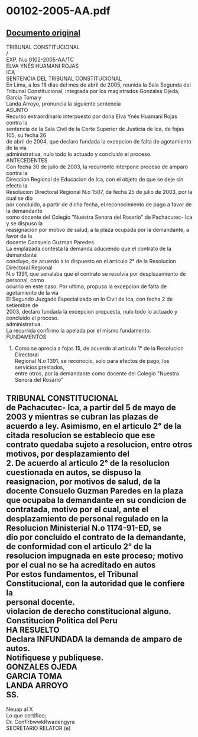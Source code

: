 
00102-2005-AA.pdf
=================
  
[Documento original](https://tc.gob.pe/jurisprudencia/2006/00102-2005-AA.pdf)  
---  
TRIBUNAL CONSTITUCIONAL  
/  
EXP. N.o 0102-2005-AA/TC  
ELVA YNÉS HUAMANI ROJAS  
ICA  
SENTENCIA DEL TRIBUNAL CONSTITUCIONAL  
En Lima, a los 18 dias del mes de abril de 2005, reunida la Sala Segunda del  
Tribunal Constitucional, integrada por los magistrados Gonzales Ojeda, Garcia Toma y  
Landa Arroyo, pronuncia la siguiente sentencia  
ASUNTO  
Recurso extraordinario interpuesto por dona Elva Ynés Huamani Rojas contra la  
sentencia de la Sala Civil de la Corte Superior de Justicia de Ica, de fojas 105, su fecha 26  
de abril de 2004, que declaro fundada la excepcion de falta de agotamiento de la via  
administrativa, nulo todo lo actuado y concluido el proceso.  
ANTECEDENTES  
Con fecha 30 de julio de 2003, la recurrente interpone proceso de amparo contra la  
Direccion Regional de Educacion de Ica, con el objeto de que se deje sin efecto la  
Resolucion Directoral Regional N.o 1507, de fecha 25 de julio de 2003, por la cual se dio  
por concluido, a partir de dicha fecha, el reconocimiento de pago a favor de la demandante  
como docente del Colegio "Nuestra Senora del Rosario" de Pachacutec- Ica y se dispuso la  
reasignacion por motivo de salud, a la plaza ocupada por la demandante, a favor de la  
docente Consuelo Guzman Paredes.  
La emplazada contesta la demanda aduciendo que el contrato de la demandante  
concluyo, de acuerdo a lo dispuesto en el articulo 2° de la Resolucion Directoral Regional  
N.o 1391, que senalaba que el contrato se resolvia por desplazamiento de personal, como  
ocurrio en este caso. Por ultimo, propuso la excepcion de falta de agotamiento de la via  
El Segundo Juzgado Especializado en lo Civil de Ica, con fecha 2 de setiembre de  
2003, declaro fundada la excepcion propuesta, nulo todo lo actuado y concluido el proceso.  
administrativa.  
La recurrida confirmo la apelada por el mismo fundamento.  
FUNDAMENTOS  
1. Como se aprecia a fojas 15, de acuerdo al articulo 1° de la Resolucion Directoral  
Regional N.o 1391, se reconocio, solo para efectos de pago, los servicios prestados,  
entre otros, por la demandante como docente del Colegio "Nuestra Senora del Rosario"  
  
TRIBUNAL CONSTITUCIONAL  
de Pachacutec- Ica, a partir del 5 de mayo de 2003 y mientras se cubran las plazas de  
acuerdo a ley. Asimismo, en el articulo 2° de la citada resolucion se establecio que ese  
contrato quedaba sujeto a resolucion, entre otros motivos, por desplazamiento del  
2. De acuerdo al articulo 2° de la resolucion cuestionada en autos, se dispuso la  
reasignacion, por motivos de salud, de la docente Consuelo Guzman Paredes en la plaza  
que ocupaba la demandante en su condicion de contratada, motivo por el cual, ante el  
desplazamiento de personal regulado en la Resolucion Ministerial N.o 1174-91-ED, se  
dio por concluido el contrato de la demandante, de conformidad con el articulo 2° de la  
resolucion impugnada en este proceso; motivo por el cual no se ha acreditado en autos  
Por estos fundamentos, el Tribunal Constitucional, con la autoridad que le confiere la  
personal docente.  
violacion de derecho constitucional alguno.  
Constitucion Politica del Peru  
HA RESUELTO  
Declara INFUNDADA la demanda de amparo de autos.  
Notifiquese y publiquese.  
GONZALES OJEDA  
GARCIA TOMA  
LANDA ARROYO  
SS.  
-  
Neuap al X  
Lo que certifico;  
Dr. ConflrbwwkRwadengyra  
SECRÈTARIO RELATOR (e)